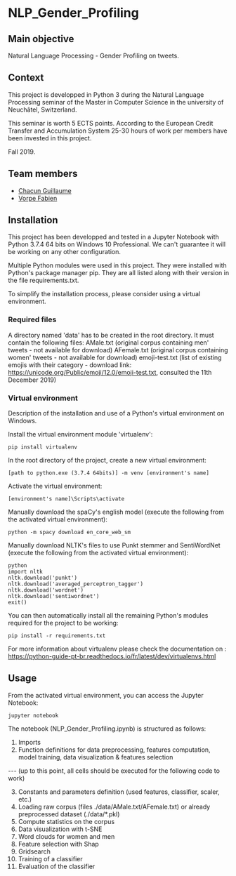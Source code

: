 # NLP_Gender_Profiling

## Main objective

Natural Language Processing - Gender Profiling on tweets.

## Context

This project is developped in Python 3 during the Natural Language Processing seminar of the Master in Computer Science in the university of Neuchâtel, Switzerland.

This seminar is worth 5 ECTS points. According to the European Credit Transfer and Accumulation System 25-30 hours of work per members have been invested in this project.

Fall 2019.

## Team members

- [Chacun Guillaume](https://github.com/ChacunGu)
- [Vorpe Fabien](https://github.com/fabienvorpe)

## Installation

This project has been developped and tested in a Jupyter Notebook with Python 3.7.4 64 bits on Windows 10 Professional.  We can't guarantee it will be working on any other configuration.

Multiple Python modules were used in this project. They were installed with Python's package manager pip. They are all listed along with their version in the file requirements.txt.

To simplify the installation process, please consider using a virtual environment.

### Required files

A directory named 'data' has to be created in the root directory. It must contain the following files:
    AMale.txt (original corpus containing men' tweets - not available for download)
    AFemale.txt (original corpus containing women' tweets - not available for download)
    emoji-test.txt (list of existing emojis with their category - download link: https://unicode.org/Public/emoji/12.0/emoji-test.txt, consulted the 11th December 2019)

### Virtual environment

Description of the installation and use of a Python's virtual environment on Windows.

Install the virtual environment module 'virtualenv':
```
pip install virtualenv
```

In the root directory of the project, create a new virtual environment:
```
[path to python.exe (3.7.4 64bits)] -m venv [environment's name]
```

Activate the virtual environment:
```
[environment's name]\Scripts\activate
```

Manually download the spaCy's english model (execute the following from the activated virtual environment):
```
python -m spacy download en_core_web_sm
```

Manually download NLTK's files to use Punkt stemmer and SentiWordNet (execute the following from the activated virtual environment):
```
python
import nltk
nltk.download('punkt')
nltk.download('averaged_perceptron_tagger')
nltk.download('wordnet')
nltk.download('sentiwordnet')
exit()
```

You can then automatically install all the remaining Python's modules required for the project to be working:
```
pip install -r requirements.txt
```

For more information about virtualenv please check the documentation on : https://python-guide-pt-br.readthedocs.io/fr/latest/dev/virtualenvs.html

## Usage

From the activated virtual environment, you can access the Jupyter Notebook:
```
jupyter notebook
```

The notebook (NLP_Gender_Profiling.ipynb) is structured as follows:
1. Imports
2. Function definitions for data preprocessing, features computation, model training, data visualization & features selection

--- (up to this point, all cells should be executed for the following code to work)

3. Constants and parameters definition (used features, classifier, scaler, etc.)
4. Loading raw corpus (files ./data/AMale.txt/AFemale.txt) or already preprocessed dataset (./data/*.pkl)
5. Compute statistics on the corpus
6. Data visualization with t-SNE
7. Word clouds for women and men
8. Feature selection with Shap
9. Gridsearch
10. Training of a classifier
11. Evaluation of the classifier
